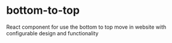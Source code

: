 # bottom-to-top
React component for use the bottom to top move in website with configurable design and functionality
